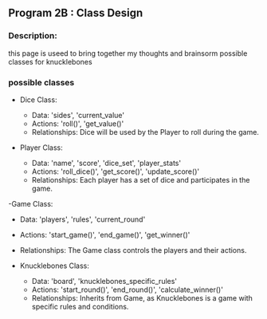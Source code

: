## Program 2B : Class Design

### Description: 

this page is useed to bring together my thoughts and brainsorm possible classes for  knucklebones 

### possible classes

- Dice Class:
  - Data: 'sides', 'current_value'
  - Actions: 'roll()', 'get_value()'
  - Relationships: Dice will be used by the Player to roll during the game.
    
- Player Class:
  - Data: 'name', 'score', 'dice_set', 'player_stats'
  - Actions: 'roll_dice()', 'get_score()', 'update_score()'
  - Relationships: Each player has a set of dice and participates in the game.

-Game Class:
  - Data: 'players', 'rules', 'current_round'
  - Actions: 'start_game()', 'end_game()', 'get_winner()'
  - Relationships: The Game class controls the players and their actions.

- Knucklebones Class:
  - Data: 'board', 'knucklebones_specific_rules'
  - Actions: 'start_round()', 'end_round()', 'calculate_winner()'
  - Relationships: Inherits from Game, as Knucklebones is a game with specific rules and conditions.
